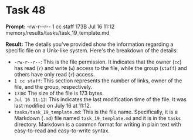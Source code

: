 # Task 48

**Prompt:** -rw-r--r--  1 cc  staff   173B Jul 16 11:12 memory/results/tasks/task_19_template.md

**Result:**
The details you've provided show the information regarding a specific file on a Unix-like system. Here's the breakdown of the details:

- `-rw-r--r--`: This is the file permission. It indicates that the owner (`cc`) has read (`r`) and write (`w`) access to the file, while the group (`staff`) and others have only read (`r`) access.
- `1 cc staff`: This section represents the number of links, owner of the file, and the group, respectively.
- `173B`: The size of the file is 173 bytes.
- `Jul 16 11:12`: This indicates the last modification time of the file. It was last modified on July 16 at 11:12.
- `tasks/task_19_template.md`: This is the file name. Specifically, it is a Markdown (`.md`) file named `task_19_template.md` and it is in the `tasks` directory. Markdown is a common format for writing in plain text with easy-to-read and easy-to-write syntax.
